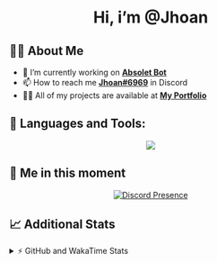 <h1 align="center">Hi, i’m @Jhoan</h1>

## 🙋‍♂️ About Me

- 🔭 I’m currently working on **[Absolet Bot](https://strider.cloud)**
- 📫 How to reach me **[Jhoan#6969](https://jhoan.monster/)** in Discord
- 👨‍💻 All of my projects are available at **[My Portfolio](https://jhoan.monster)**

## 🚀 Languages and Tools:
<p align="center">
  <a href="https://skillicons.dev">
    <img src="https://skillicons.dev/icons?i=js,ts,html,css,bootstrap,nodejs,express,vscode,neovim,vim,atom,cloudflare,git,github,discord,bots,linux,mongodb,nginx,redis,wordpress,heroku&perline=11" />
  </a>
</p>
  
## 👤 Me in this moment
<p align="center">
    <a href="https://discord.com/users/612460795124776960" target="_blank" rel="nofollow">
        <img src="https://lanyard-profile-readme.vercel.app/api/612460795124776960?idleMessage=Probably%20coding%20Absolet..." alt="Discord Presence" align="center">
    </a>
</p>

## 📈 Additional Stats
<details>
    <summary>⚡ GitHub and WakaTime Stats</summary>
    <br/>

<!--START_SECTION:waka-->
![Code Time](http://img.shields.io/badge/Code%20Time-413%20hrs%2022%20mins-blue)

**🐱 My GitHub Data** 

> 🏆 827 Contributions in the Year 2022
 > 
> 📦 61.1 kB Used in GitHub's Storage 
 > 
> 💼 Opted to Hire
 > 
> 📜 4 Public Repositories 
 > 
> 🔑 30 Private Repositories  
 > 
**I'm an Early 🐤** 

```text
🌞 Morning    65 commits     ██░░░░░░░░░░░░░░░░░░░░░░░   9.27% 
🌆 Daytime    322 commits    ███████████░░░░░░░░░░░░░░   45.93% 
🌃 Evening    285 commits    ██████████░░░░░░░░░░░░░░░   40.66% 
🌙 Night      29 commits     █░░░░░░░░░░░░░░░░░░░░░░░░   4.14%

```
📅 **I'm Most Productive on Wednesday** 

```text
Monday       124 commits    ████░░░░░░░░░░░░░░░░░░░░░   17.69% 
Tuesday      104 commits    ███░░░░░░░░░░░░░░░░░░░░░░   14.84% 
Wednesday    134 commits    ████░░░░░░░░░░░░░░░░░░░░░   19.12% 
Thursday     73 commits     ██░░░░░░░░░░░░░░░░░░░░░░░   10.41% 
Friday       71 commits     ██░░░░░░░░░░░░░░░░░░░░░░░   10.13% 
Saturday     121 commits    ████░░░░░░░░░░░░░░░░░░░░░   17.26% 
Sunday       74 commits     ██░░░░░░░░░░░░░░░░░░░░░░░   10.56%

```


📊 **This Week I Spent My Time On** 

```text
⌚︎ Time Zone: America/Bogota

💬 Programming Languages: 
JavaScript               20 mins             ██████████████████████░░░   89.66% 
YAML                     2 mins              ██░░░░░░░░░░░░░░░░░░░░░░░   9.98% 
TypeScript               0 secs              ░░░░░░░░░░░░░░░░░░░░░░░░░   0.19% 
Other                    0 secs              ░░░░░░░░░░░░░░░░░░░░░░░░░   0.17%

🔥 Editors: 
VS Code                  22 mins             █████████████████████████   100.0%

🐱‍💻 Projects: 
MinecordSync Bot         18 mins             ████████████████████░░░░░   80.85% 
aña                      4 mins              ████░░░░░░░░░░░░░░░░░░░░░   18.08% 
Absolet-Bot              0 secs              ░░░░░░░░░░░░░░░░░░░░░░░░░   1.06%

💻 Operating System: 
Linux                    22 mins             █████████████████████████   100.0%

```

**I Mostly Code in JavaScript** 

```text
JavaScript               15 repos            ████████████████░░░░░░░░░   65.22% 
Java                     3 repos             ███░░░░░░░░░░░░░░░░░░░░░░   13.04% 
CSS                      2 repos             ██░░░░░░░░░░░░░░░░░░░░░░░   8.7% 
TypeScript               1 repo              █░░░░░░░░░░░░░░░░░░░░░░░░   4.35% 
Shell                    1 repo              █░░░░░░░░░░░░░░░░░░░░░░░░   4.35%

```



 Last Updated on 09/09/2022 22:14:44 UTC
<!--END_SECTION:waka-->
</details>
